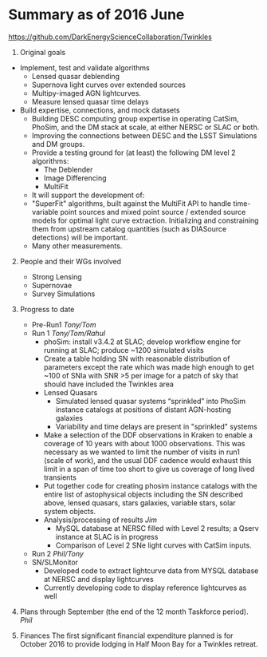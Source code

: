 # Summary as of 2016 June

https://github.com/DarkEnergyScienceCollaboration/Twinkles

1. Original goals
 * Implement, test and validate algorithms 
   - Lensed quasar deblending
   - Supernova light curves over extended sources
   - Multipy-imaged AGN lightcurves.
   - Measure lensed quasar time delays
 * Build expertise, connections, and mock datasets
   - Building DESC computing group expertise in operating CatSim, PhoSim, and the DM stack at scale, at either NERSC or SLAC or both.
   - Improving the connections between DESC and the LSST Simulations and DM groups.
   - Provide a testing ground for (at least) the following DM level 2 algorithms:
     * The Deblender
     * Image Differencing
     * MultiFit
    - It will support the development of:
     * "SuperFit" algorithms, built against the MultiFit API to handle time-variable point sources and mixed point source / extended source models for optimal light curve extraction. Initializing and constraining them from upstream catalog quantities (such as DIASource detections) will be important.
      - Many other measurements.
2. People and their WGs involved
   * Strong Lensing
   * Supernovae
   * Survey Simulations
3. Progress to date
   * Pre-Run1  *Tony/Tom*
   * Run 1  *Tony/Tom/Rahul*
       - phoSim: install v3.4.2 at SLAC; develop workflow engine for running at SLAC; produce ~1200 simulated visits
       - Create a table holding SN with reasonable distribution of parameters except the rate which was made high enough to get ~100 of SNIa with SNR >5 per image for a patch of sky that should have included the Twinkles area 
       - Lensed Quasars
         - Simulated lensed quasar systems “sprinkled” into PhoSim instance catalogs at positions of distant AGN-hosting galaxies
         - Variability and time delays are present in "sprinkled" systems
       - Make a selection of the DDF observations in Kraken to enable a coverage of 10 years with about 1000 observations. This was necessary as we wanted to limit the number of visits in run1 (scale of work), and the usual DDF cadence would exhaust this limit in a span of time too short to give us coverage of long lived transients
       - Put together code for creating phosim instance catalogs with the entire list of astophysical objects  including the SN described above, lensed quasars, stars galaxies, variable stars, solar system objects.
       - Analysis/processing of results *Jim*
         - MySQL database at NERSC filled with Level 2 results; a Qserv instance at SLAC is in progress
         - Comparison of Level 2 SNe light curves with CatSim inputs.
   * Run 2  *Phil/Tony*
   * SN/SLMonitor
      - Developed code to extract lightcurve data from MYSQL database at NERSC and display lightcurves
      - Currently developing code to display reference lightcurves as well
4. Plans through September (the end of the 12 month Taskforce period).
   *Phil*

5. Finances
   The first significant financial expenditure planned is for October 2016 to provide lodging in Half Moon Bay for a Twinkles retreat.

